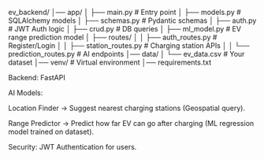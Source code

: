 ev_backend/
│── app/
│   ├── main.py                # Entry point
│   ├── models.py              # SQLAlchemy models
│   ├── schemas.py             # Pydantic schemas
│   ├── auth.py                # JWT Auth logic
│   ├── crud.py                # DB queries
│   ├── ml_model.py            # EV range prediction model
│   ├── routes/
│   │   ├── auth_routes.py     # Register/Login
│   │   ├── station_routes.py  # Charging station APIs
│   │   └── prediction_routes.py # AI endpoints
│── data/
│   └── ev_data.csv            # Your dataset
│── venv/                      # Virtual environment
│── requirements.txt


Backend: FastAPI


AI Models:

Location Finder → Suggest nearest charging stations (Geospatial query).

Range Predictor → Predict how far EV can go after charging (ML regression model trained on dataset).

Security: JWT Authentication for users.
